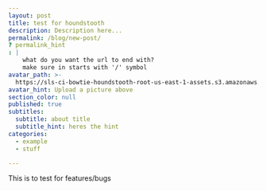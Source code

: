 ```yaml
---
layout: post
title: test for houndstooth
description: Description here...
permalink: /blog/new-post/
? permalink_hint
: |
	what do you want the url to end with?
	make sure in starts with '/' symbol
avatar_path: >-
  https://sls-ci-bowtie-houndstooth-root-us-east-1-assets.s3.amazonaws.com/Thee-Dust/Jekyll-test/1651676123379-Clear.jpg
avatar_hint: Upload a picture above
section_color: null
published: true
subtitles:
  subtitle: about title
  subtitle_hint: heres the hint
categories:
  - example
  - stuff

---
```

<p>This is to test for features/bugs</p>
